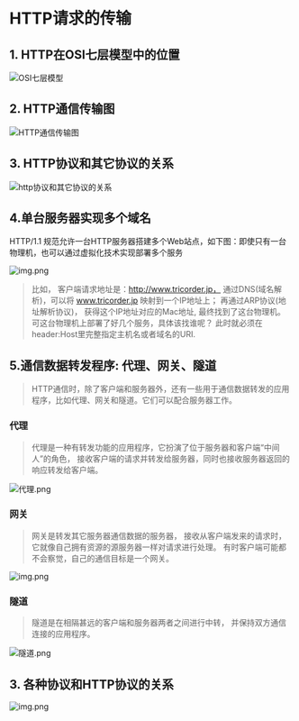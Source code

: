 # HTTP请求的传输

## 1. HTTP在OSI七层模型中的位置

![OSI七层模型](./images/OSI七层模型.png)


## 2. HTTP通信传输图
![HTTP通信传输图](./images/HTTP通信传输.png)


## 3. HTTP协议和其它协议的关系
![http协议和其它协议的关系](images/http_protocol_relation.png)


## 4.单台服务器实现多个域名
HTTP/1.1 规范允许一台HTTP服务器搭建多个Web站点，如下图：即使只有一台物理机，也可以通过虚拟化技术实现部署多个服务

![img.png](images/single_machine.png)


>比如， 客户端请求地址是：http://www.tricorder.jp， 通过DNS(域名解析)，可以将 www.tricorder.jp 映射到一个IP地址上； 再通过ARP协议(地址解析协议)，
获得这个IP地址对应的Mac地址, 最终找到了这台物理机。 可这台物理机上部署了好几个服务，具体该找谁呢？ 此时就必须在header:Host里完整指定主机名或者域名的URI. 


## 5.通信数据转发程序: 代理、网关、隧道
> HTTP通信时，除了客户端和服务器外，还有一些用于通信数据转发的应用程序，比如代理、网关和隧道。它们可以配合服务器工作。


### 代理
> 代理是一种有转发功能的应用程序，它扮演了位于服务器和客户端“中间人”的角色， 接收客户端的请求并转发给服务器，同时也接收服务器返回的响应转发给客户端。

![代理.png](images/proxy.png)

### 网关
> 网关是转发其它服务器通信数据的服务器， 接收从客户端发来的请求时，它就像自己拥有资源的源服务器一样对请求进行处理。 有时客户端可能都不会察觉，自己的通信目标是一个网关。

![img.png](images/gateway.png)

### 隧道
> 隧道是在相隔甚远的客户端和服务器两者之间进行中转， 并保持双方通信连接的应用程序。

![隧道.png](images/tunnal.png)

## 3. 各种协议和HTTP协议的关系

![img.png](images/protocol_releation.png)
